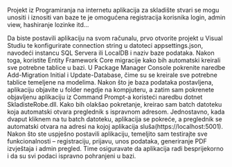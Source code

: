 Projekt iz Programiranja na internetu aplikacija za skladište stvari se mogu unositi i iznositi van baze te je omogućena registracija korisnika login, admin view, hashiranje lozinke itd...

Da biste postavili aplikaciju na svom računalu, prvo otvorite projekt u Visual Studiu te konfigurirate connection string u datoteci appsettings.json, navodeći instancu SQL Servera ili LocalDB i naziv baze podataka. Nakon toga, koristite Entity Framework Core migracije kako bih automatski kreirali sve potrebne tablice u bazi. U Package Manager Console pokrenite naredbe Add-Migration Initial i Update-Database, čime su se kreirale sve potrebne tablice temeljene na modelima.
Nakon što je baza podataka postavljena, aplikaciju objavite u folder negdje na kompjuteru, a zatim sam pokrenete objavljenu aplikaciju iz Command Prompt-a koristeći naredbu dotnet SkladisteRobe.dll. Kako bih olakšao pokretanje, kreirao sam batch datoteku koja automatski otvara preglednik s ispravnom adresom. Jednostavno, kada dvaput kliknem na tu batch datoteku, aplikacija se pokreće, a preglednik se automatski otvara na adresi na kojoj aplikacija sluša(https://localhost:5001).
Nakon što ste uspješno postavili aplikaciju, temeljito sam testirajte sve funkcionalnosti – registraciju, prijavu, unos podataka, generiranje PDF izvještaja i admin pregled. Time osiguravate da aplikacija radi besprijekorno i da su svi podaci ispravno pohranjeni u bazi.

